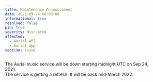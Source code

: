 ```yaml
---
title: Maintenance Announcement 
date: 2021-09-24 00:00:00 
informational: true
resolved: false
pin: true 
severity: disrupted
affected:
  - Aurial API
  - Aurial App
section: issue
---
```


The Aurial music service will be down starting midnight UTC on Sep 24, 2021.  
The service is getting a refresh. It will be back mid-March 2022. 
